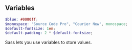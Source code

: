 ## Variables


```scss
$blue: #0000ff;
$monospace: "Source Code Pro", "Courier New", monospace;
$default-fontsize: 1em;
$default-padding: 2 * $default-fontsize;
```

<p class="fragment">Sass lets you use variables to store values.</p>
